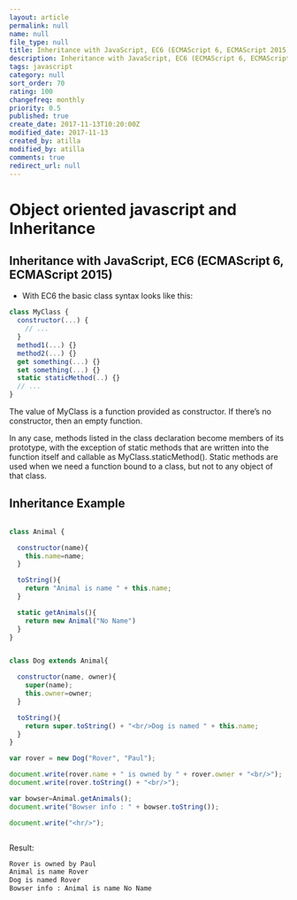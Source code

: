 ```yaml
---
layout: article
permalink: null
name: null
file_type: null
title: Inheritance with JavaScript, EC6 (ECMAScript 6, ECMAScript 2015)
description: Inheritance with JavaScript, EC6 (ECMAScript 6, ECMAScript 2015)
tags: javascript
category: null
sort_order: 70
rating: 100
changefreq: monthly
priority: 0.5
published: true
create_date: 2017-11-13T10:20:00Z
modified_date: 2017-11-13
created_by: atilla
modified_by: atilla
comments: true
redirect_url: null
---
```


# Object oriented javascript and Inheritance


## Inheritance with JavaScript, EC6 (ECMAScript 6, ECMAScript 2015)

- With EC6 the basic class syntax looks like this:

```javascript
class MyClass {
  constructor(...) {
    // ...
  }
  method1(...) {}
  method2(...) {}
  get something(...) {}
  set something(...) {}
  static staticMethod(..) {}
  // ...
}
```
The value of MyClass is a function provided as constructor. If there’s no constructor, then an empty function.

In any case, methods listed in the class declaration become members of its prototype, with the exception of static methods that are written into the function itself and callable as MyClass.staticMethod(). Static methods are used when we need a function bound to a class, but not to any object of that class.

## Inheritance Example
```javascript

class Animal {

  constructor(name){
    this.name=name;
  }

  toString(){
    return "Animal is name " + this.name;
  }

  static getAnimals(){
    return new Animal("No Name")
  }
}


class Dog extends Animal{

  constructor(name, owner){
    super(name);
    this.owner=owner;
  }

  toString(){
    return super.toString() + "<br/>Dog is named " + this.name;
  }
}

var rover = new Dog("Rover", "Paul");

document.write(rover.name + " is owned by " + rover.owner + "<br/>");
document.write(rover.toString() + "<br/>");

var bowser=Animal.getAnimals();
document.write("Bowser info : " + bowser.toString());

document.write("<hr/>");



```
Result:
```bash
Rover is owned by Paul
Animal is name Rover
Dog is named Rover
Bowser info : Animal is name No Name
```
